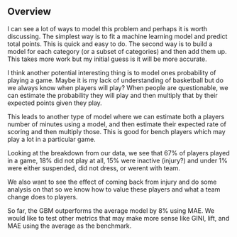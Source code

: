 ## Overview

I can see a lot of ways to model this problem and perhaps it is worth discussing.  The simplest way is to fit a machine learning model and predict total points.  This is quick and easy to do.  The second way is to build a model for each category (or a subset of categories) and then add them up.  This takes more work but my initial guess is it will be more accurate.

I think another potential interesting thing is to model ones probability of playing a game. Maybe it is my lack of understanding of basketball but do we always know when players will play? When people are questionable, we can estimate the probability they will play and then multiply that by their expected points given they play.

This leads to another type of model where we can estimate both a players number of minutes using a model, and then estimate their expected rate of scoring and then multiply those.  This is good for bench players which may play a lot in a particular game.

Looking at the breakdown from our data, we see that 67% of players played in a game, 18% did not play at all, 15% were inactive (injury?) and under 1% were either suspended, did not dress, or werent with team.

We also want to see the effect of coming back from injury and do some analysis on that so we know how to value these players and what a team change does to players.


So far, the GBM outperforms the average model by 8% using MAE.  We would like to test other metrics that may make more sense like GINI, lift, and MAE using the average as the benchmark.
